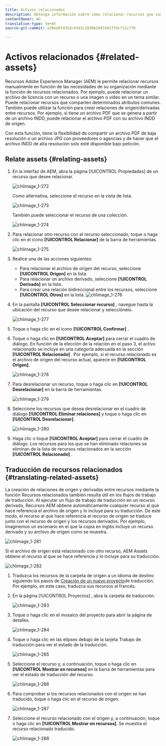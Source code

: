 ```yaml
---
title: Activos relacionados
description: Obtenga información sobre cómo relacionar recursos que comparten determinados atributos comunes. También puede utilizar la función para crear relaciones de origen/derivadas entre recursos.
contentOwner: AG
translation-type: tm+mt
source-git-commit: a39ee0f435dc43d2c2830b2947e91ffdcf11c7f6

---
```



# Activos relacionados {#related-assets}

Recursos Adobe Experience Manager (AEM) le permite relacionar recursos manualmente en función de las necesidades de su organización mediante la función de recursos relacionados. Por ejemplo, puede relacionar un archivo de licencia con un recurso o una imagen o vídeo en un tema similar. Puede relacionar recursos que comparten determinados atributos comunes. También puede utilizar la función para crear relaciones de origen/derivadas entre recursos. Por ejemplo, si tiene un archivo PDF que se genera a partir de un archivo INDD, puede relacionar el archivo PDF con su archivo INDD de origen.

Con esta función, tiene la flexibilidad de compartir un archivo PDF de baja resolución o un archivo JPG con proveedores o agencias y de hacer que el archivo INDD de alta resolución solo esté disponible bajo petición.

## Relate assets {#relating-assets}

1. En la interfaz de AEM, abra la página [!UICONTROL Propiedades] de un recurso que desee relacionar.

   ![chlimage_1-272](assets/chlimage_1-272.png)

   Como alternativa, seleccione el recurso en la vista de lista.

   ![chlimage_1-273](assets/chlimage_1-273.png)

   También puede seleccionar el recurso de una colección.

   ![chlimage_1-274](assets/chlimage_1-274.png)

1. Para relacionar otro recurso con el recurso seleccionado, toque o haga clic en el icono **[!UICONTROL Relacionar]** de la barra de herramientas.

   ![chlimage_1-275](assets/chlimage_1-275.png)

1. Realice una de las acciones siguientes:

   * Para relacionar el archivo de origen del recurso, seleccione **[!UICONTROL Origen]** en la lista.
   * Para relacionar un archivo derivado, seleccione **[!UICONTROL Derivado]** en la lista.
   * Para crear una relación bidireccional entre los recursos, seleccione **[!UICONTROL Otros]** en la lista.
   ![chlimage_1-276](assets/chlimage_1-276.png)

1. En la pantalla **[!UICONTROL Seleccionar recurso]** , navegue hasta la ubicación del recurso que desee relacionar y selecciónelo.

   ![chlimage_1-277](assets/chlimage_1-277.png)

1. Toque o haga clic en el icono **[!UICONTROL Confirmar]** .
1. Toque o haga clic en **[!UICONTROL Aceptar]** para cerrar el cuadro de diálogo. En función de la elección de la relación en el paso 3, el activo relacionado se incluye en una categoría adecuada en la sección **[!UICONTROL Relacionado]** . Por ejemplo, si el recurso relacionado es el archivo de origen del recurso actual, aparece en **[!UICONTROL Origen]**.

   ![chlimage_1-278](assets/chlimage_1-278.png)

1. Para desrelacionar un recurso, toque o haga clic en **[!UICONTROL Desrelacionar]** en la barra de herramientas.

   ![chlimage_1-279](assets/chlimage_1-279.png)

1. Seleccione los recursos que desea desrelacionar en el cuadro de diálogo **[!UICONTROL Eliminar relaciones]** y toque o haga clic en **[!UICONTROL Desrelacionar]**.

   ![chlimage_1-280](assets/chlimage_1-280.png)

1. Haga clic o toque **[!UICONTROL Aceptar]** para cerrar el cuadro de diálogo. Los recursos para los que se han eliminado relaciones se eliminan de la lista de recursos relacionados en la sección **[!UICONTROL Relacionado]** .

## Traducción de recursos relacionados {#translating-related-assets}

La creación de relaciones de origen y derivadas entre recursos mediante la función Recursos relacionados también resulta útil en los flujos de trabajo de traducción. Al ejecutar un flujo de trabajo de traducción en un recurso derivado, Recursos AEM obtiene automáticamente cualquier recurso al que hace referencia el archivo de origen y lo incluye para su traducción. De este modo, el recurso al que hace referencia el recurso de origen se traduce junto con el recurso de origen y los recursos derivados. Por ejemplo, imaginemos un escenario en el que la copia en inglés incluye un recurso derivado y su archivo de origen como se muestra.

![chlimage_1-281](assets/chlimage_1-281.png)

Si el archivo de origen está relacionado con otro recurso, AEM Assets obtiene el recurso al que se hace referencia y lo incluye para su traducción.

![chlimage_1-282](assets/chlimage_1-282.png)

1. Traduzca los recursos de la carpeta de origen a un idioma de destino siguiendo los pasos de [Creación de un nuevo proyecto](translation-projects.md#create-a-new-translation-project)de traducción. Por ejemplo, en este caso, traduzca sus recursos al francés.
1. En la página [!UICONTROL Proyectos] , abra la carpeta de traducción.

   ![chlimage_1-283](assets/chlimage_1-283.png)

1. Toque o haga clic en el mosaico del proyecto para abrir la página de detalles.

   ![chlimage_1-284](assets/chlimage_1-284.png)

1. Toque o haga clic en las elipses debajo de la tarjeta Trabajo de traducción para ver el estado de la traducción.

   ![chlimage_1-285](assets/chlimage_1-285.png)

1. Seleccione el recurso y, a continuación, toque o haga clic en **[!UICONTROL Mostrar en recursos]** en la barra de herramientas para ver el estado de traducción del recurso.

   ![chlimage_1-286](assets/chlimage_1-286.png)

1. Para comprobar si los recursos relacionados con el origen se han traducido, toque o haga clic en el recurso de origen.

   ![chlimage_1-287](assets/chlimage_1-287.png)

1. Seleccione el recurso relacionado con el origen y, a continuación, toque o haga clic en **[!UICONTROL Mostrar en recursos]**. Se muestra el recurso relacionado traducido.

   ![chlimage_1-288](assets/chlimage_1-288.png)
